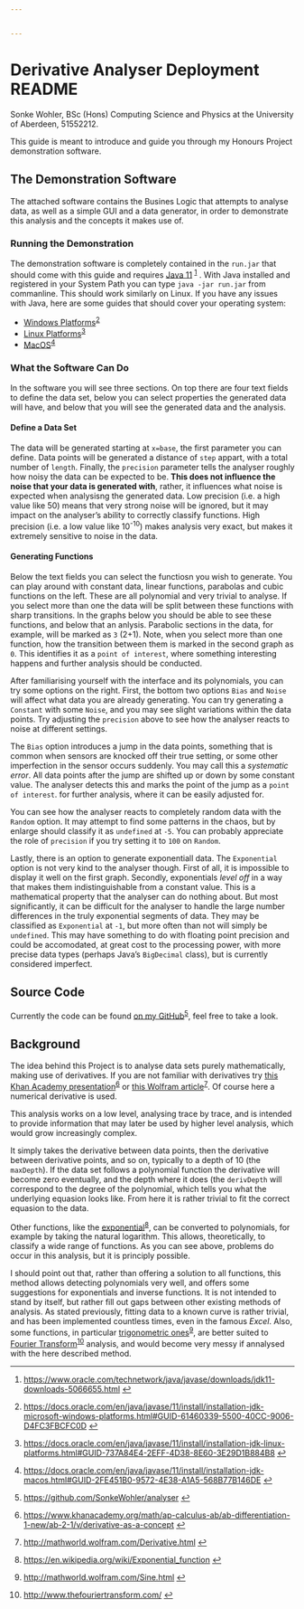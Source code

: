 ```yaml
---


---
```


<h1 id="derivative-analyser-deployment-readme">Derivative Analyser Deployment README</h1>
<p>Sonke Wohler, BSc (Hons) Computing Science and Physics at the University of Aberdeen, 51552212.</p>
<p>This guide is meant to introduce and guide you through my Honours Project demonstration software.</p>
<h2 id="the-demonstration-software">The Demonstration Software</h2>
<p>The attached software contains the Busines Logic that attempts to analyse data, as well as a simple GUI and a data generator, in order to demonstrate this analysis and the concepts it makes use of.</p>
<h3 id="running-the-demonstration">Running the Demonstration</h3>
<p>The demonstration software is completely contained in the <code>run.jar</code> that should come with this guide and requires <a href="https://www.oracle.com/technetwork/java/javase/downloads/jdk11-downloads-5066655.html">Java 11</a> <sup class="footnote-ref"><a href="#fn1" id="fnref1">1</a></sup> . With Java installed and registered in your System Path you can type <code>java -jar run.jar</code> from commanline. This should work similarly on Linux. If you have any issues with Java, here are some guides that should cover your operating system:</p>
<ul>
<li><a href="https://docs.oracle.com/en/java/javase/11/install/installation-jdk-microsoft-windows-platforms.html#GUID-61460339-5500-40CC-9006-D4FC3FBCFC0D">Windows Platforms</a><sup class="footnote-ref"><a href="#fn2" id="fnref2">2</a></sup></li>
<li><a href="https://docs.oracle.com/en/java/javase/11/install/installation-jdk-linux-platforms.html#GUID-737A84E4-2EFF-4D38-8E60-3E29D1B884B8">Linux Platforms</a><sup class="footnote-ref"><a href="#fn3" id="fnref3">3</a></sup></li>
<li><a href="https://docs.oracle.com/en/java/javase/11/install/installation-jdk-macos.html#GUID-2FE451B0-9572-4E38-A1A5-568B77B146DE">MacOS</a><sup class="footnote-ref"><a href="#fn4" id="fnref4">4</a></sup></li>
</ul>
<h3 id="what-the-software-can-do">What the Software Can Do</h3>
<p>In the software you will see three sections. On top there are four text fields to define the data set, below you can select properties the generated data will have, and below that you will see the generated data and the analysis.</p>
<h4 id="define-a-data-set">Define a Data Set</h4>
<p>The data will be generated starting at <code>x=base</code>, the first parameter you can define. Data points will be generated a distance of <code>step</code> appart, with a total number of <code>length</code>.  Finally, the <code>precision</code> parameter tells the analyser roughly how noisy the data can be expected to be. <strong>This does not influence the noise that your data is generated with</strong>, rather, it influences what noise is expected when analysisng the generated data. Low precision (i.e. a high value like 50) means that very strong noise will be ignored, but it may impact on the analyser’s ability to correctly classify functions. High precision (i.e. a low value like 10<sup>-10</sup>) makes analysis very exact, but makes it extremely sensitive to noise in the data.</p>
<h4 id="generating-functions">Generating Functions</h4>
<p>Below the text fields you can select the functiosn you wish to generate. You can play around with constant data, linear functions, parabolas and cubic functions on the left. These are all polynomial and very trivial to analyse. If you select more than one the data will be split between these functions with sharp transitions. In the graphs below you should be able to see these functions, and below that an anlysis. Parabolic sections in the data, for example, will be marked as <code>3</code> (2+1). Note, when you select more than one function, how the transition between them is marked in the second graph as <code>0</code>. This identifies it as a <code>point of interest</code>, where something interesting happens and further analysis should be conducted.</p>
<p>After familiarising yourself with the interface and its polynomials, you can try some options on the right. First, the bottom two options <code>Bias</code> and  <code>Noise</code> will affect what data you are already generating. You can try generating a <code>Constant</code> with some <code>Noise</code>, and you may see slight variations within the data points. Try adjusting the <code>precision</code> above to see how the analyser reacts to noise at different settings.</p>
<p>The <code>Bias</code> option introduces a jump in the data points, something that is common when sensors are knocked off their true setting, or some  other imperfection in the sensor occurs suddenly. You may call this a <em>systematic error</em>. All data points after the jump are shifted up or down by some constant value. The analyser detects this and marks the point of the jump as a <code>point of interest</code>. for further analysis, where it can be easily adjusted for.</p>
<p>You can see how the analyser reacts to completely random data with the <code>Random</code> option. It may attempt to find some patterns in the chaos, but by enlarge should classify it as <code>undefined</code> at <code>-5</code>. You can probably appreciate the role of <code>precision</code> if you try setting it to <code>100</code> on <code>Random</code>.</p>
<p>Lastly, there is an option to generate exponentiall data. The <code>Exponential</code> option is not very kind to the analyser though. First of all, it is impossible to display it well on the first graph. Secondly, exponentials <em>level off</em> in a way that makes them indistinguishable from a constant value. This is a mathematical property that the analyser can do nothing about. But most significantly, it can be difficult for the analyser to handle the large number differences in the truly exponential segments of data. They may be classified as <code>Exponential</code> at <code>-1</code>, but more often than not will simply be <code>undefined</code>. This may have something to do with floating point precision and could be accomodated, at great cost to the processing power, with more precise data types (perhaps Java’s <code>BigDecimal</code> class), but is currently considered imperfect.</p>
<h2 id="source-code">Source Code</h2>
<p>Currently the code can be found <a href="https://github.com/SonkeWohler/analyser">on my GitHub</a><sup class="footnote-ref"><a href="#fn5" id="fnref5">5</a></sup>, feel free to take a look.</p>
<h2 id="background">Background</h2>
<p>The idea behind this Project is to analyse data sets purely mathematically, making use of derivatives. If you are not familiar with derivatives try <a href="https://www.khanacademy.org/math/ap-calculus-ab/ab-differentiation-1-new/ab-2-1/v/derivative-as-a-concept">this Khan Academy presentation</a><sup class="footnote-ref"><a href="#fn6" id="fnref6">6</a></sup> or <a href="http://mathworld.wolfram.com/Derivative.html">this Wolfram article</a><sup class="footnote-ref"><a href="#fn7" id="fnref7">7</a></sup>.  Of course here a numerical derivative is used.</p>
<p>This analysis works on a low level, analysing trace by trace, and is intended to provide information that may later be used by higher level analysis, which would grow increasingly complex.</p>
<p>It simply takes the derivative between data points, then the derivative between derivative points, and so on, typically to a depth of 10 (the <code>maxDepth</code>). If the data set follows a polynomial function the derivative will become zero eventually, and the depth where it does (the <code>derivDepth</code> will correspond to the degree of the polynomial, which tells you what the underlying equasion looks like. From here it is rather trivial to fit the correct equasion to the data.</p>
<p>Other functions, like the <a href="https://en.wikipedia.org/wiki/Exponential_function">exponential</a><sup class="footnote-ref"><a href="#fn8" id="fnref8">8</a></sup>, can be converted to polynomials, for example by taking the natural logarithm. This allows, theoretically, to classify a wide range of functions. As you can see above, problems do occur in this analysis, but it is principly possible.</p>
<p>I should point out that, rather than offering a solution to all functions, this method allows detecting polynomials very well, and offers some suggestions for exponentials and inverse functions. It is not intended to stand by itself, but rather fill out gaps between other existing methods of analysis. As stated previously, fitting data to a known curve is rather trivial, and has been implemented countless times, even in the famous <em>Excel</em>. Also, some functions, in particular <a href="http://mathworld.wolfram.com/Sine.html">trigonometric ones</a><sup class="footnote-ref"><a href="#fn9" id="fnref9">9</a></sup>, are better suited to <a href="http://www.thefouriertransform.com/">Fourier Transform</a><sup class="footnote-ref"><a href="#fn10" id="fnref10">10</a></sup> analysis, and would become very messy if annalysed with the here described method.</p>
<hr class="footnotes-sep">
<section class="footnotes">
<ol class="footnotes-list">
<li id="fn1" class="footnote-item"><p><a href="https://www.oracle.com/technetwork/java/javase/downloads/jdk11-downloads-5066655.html">https://www.oracle.com/technetwork/java/javase/downloads/jdk11-downloads-5066655.html</a> <a href="#fnref1" class="footnote-backref">↩︎</a></p>
</li>
<li id="fn2" class="footnote-item"><p><a href="https://docs.oracle.com/en/java/javase/11/install/installation-jdk-microsoft-windows-platforms.html#GUID-61460339-5500-40CC-9006-D4FC3FBCFC0D">https://docs.oracle.com/en/java/javase/11/install/installation-jdk-microsoft-windows-platforms.html#GUID-61460339-5500-40CC-9006-D4FC3FBCFC0D</a> <a href="#fnref2" class="footnote-backref">↩︎</a></p>
</li>
<li id="fn3" class="footnote-item"><p><a href="https://docs.oracle.com/en/java/javase/11/install/installation-jdk-linux-platforms.html#GUID-737A84E4-2EFF-4D38-8E60-3E29D1B884B8">https://docs.oracle.com/en/java/javase/11/install/installation-jdk-linux-platforms.html#GUID-737A84E4-2EFF-4D38-8E60-3E29D1B884B8</a> <a href="#fnref3" class="footnote-backref">↩︎</a></p>
</li>
<li id="fn4" class="footnote-item"><p><a href="https://docs.oracle.com/en/java/javase/11/install/installation-jdk-macos.html#GUID-2FE451B0-9572-4E38-A1A5-568B77B146DE">https://docs.oracle.com/en/java/javase/11/install/installation-jdk-macos.html#GUID-2FE451B0-9572-4E38-A1A5-568B77B146DE</a> <a href="#fnref4" class="footnote-backref">↩︎</a></p>
</li>
<li id="fn5" class="footnote-item"><p><a href="https://github.com/SonkeWohler/analyser">https://github.com/SonkeWohler/analyser</a> <a href="#fnref5" class="footnote-backref">↩︎</a></p>
</li>
<li id="fn6" class="footnote-item"><p><a href="https://www.khanacademy.org/math/ap-calculus-ab/ab-differentiation-1-new/ab-2-1/v/derivative-as-a-concept">https://www.khanacademy.org/math/ap-calculus-ab/ab-differentiation-1-new/ab-2-1/v/derivative-as-a-concept</a> <a href="#fnref6" class="footnote-backref">↩︎</a></p>
</li>
<li id="fn7" class="footnote-item"><p><a href="http://mathworld.wolfram.com/Derivative.html">http://mathworld.wolfram.com/Derivative.html</a> <a href="#fnref7" class="footnote-backref">↩︎</a></p>
</li>
<li id="fn8" class="footnote-item"><p><a href="https://en.wikipedia.org/wiki/Exponential_function">https://en.wikipedia.org/wiki/Exponential_function</a> <a href="#fnref8" class="footnote-backref">↩︎</a></p>
</li>
<li id="fn9" class="footnote-item"><p><a href="http://mathworld.wolfram.com/Sine.html">http://mathworld.wolfram.com/Sine.html</a> <a href="#fnref9" class="footnote-backref">↩︎</a></p>
</li>
<li id="fn10" class="footnote-item"><p><a href="http://www.thefouriertransform.com/">http://www.thefouriertransform.com/</a> <a href="#fnref10" class="footnote-backref">↩︎</a></p>
</li>
</ol>
</section>

